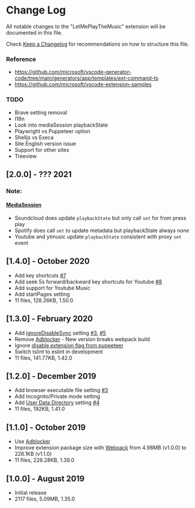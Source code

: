 # Change Log

All notable changes to the "LetMePlayTheMusic" extension will be documented in this file.

Check [Keep a Changelog](http://keepachangelog.com) for recommendations on how to structure this file.

### Reference
- https://github.com/microsoft/vscode-generator-code/tree/main/generators/app/templates/ext-command-ts
- https://github.com/microsoft/vscode-extension-samples

### TODO
- Brave setting removal
- I18n
- Look into mediaSession playbackState
- Playwright vs Puppeteer option
- Shelljs vs Execa
- Site English version issue
- Support for other sites
- Treeview

## [2.0.0] - ??? 2021
### Note:
#### [MediaSession](https://developer.mozilla.org/en-US/docs/Web/API/MediaSession)
- Soundcloud does update `playbackState` but only call `set` for from press play
- Spotify does call `set` to update metadata but playbackState always *none*
- Youtube and ytmusic update `playbackState` consistent with proxy `set` event

## [1.4.0] - October 2020
- Add key shortcuts [#7](https://github.com/lanly-dev/VSCode-LMPTM/issues/7)
- Add seek 5s forward/backward key shortcuts for Youtube [#8](https://github.com/lanly-dev/VSCode-LMPTM/issues/8)
- Add support for Youtube Music
- Add startPages setting
- 11 files, 128.26KB, 1.50.0

## [1.3.0] - February 2020
- Add [ignoreDisableSync](https://github.com/puppeteer/puppeteer/blob/0b1777e73cb1e83ece9e09b7b51d11b798def06f/lib/Launcher.js#L277) setting [#3](https://github.com/lanly-dev/VSCode-LMPTM/issues/3#issuecomment-572180371), [#5](https://github.com/lanly-dev/VSCode-LMPTM/issues/5)
- Remove [Adblocker](https://github.com/cliqz-oss/adblocker/tree/master/packages/adblocker-puppeteer) - New version breaks webpack build
- Ignore [disable extension flag from puppeteer](https://github.com/puppeteer/puppeteer/blob/0b1777e73cb1e83ece9e09b7b51d11b798def06f/lib/Launcher.js#L270)
- Switch tslint to eslint in development
- 11 files, 141.77KB, 1.42.0

## [1.2.0] - December 2019
- Add browser executable file setting [#3](https://github.com/lanly-dev/VSCode-LMPTM/issues/3)
- Add Incognito/Private mode setting
- Add [User Data Directory](https://chromium.googlesource.com/chromium/src/+/master/docs/user_data_dir.md) setting [#4](https://github.com/lanly-dev/VSCode-LMPTM/issues/4)
- 11 files, 192KB, 1.41.0

## [1.1.0] - October 2019
- Use [Adblocker](https://github.com/cliqz-oss/adblocker/tree/master/packages/adblocker-puppeteer)
- Improve extension package size with [Webpack](https://webpack.js.org) from 4.98MB (v1.0.0) to 226.1KB (v1.1.0)
- 11 files, 226.28KB, 1.39.0

## [1.0.0] - August 2019
- Initial release
- 2117 files, 5.09MB, 1.35.0
